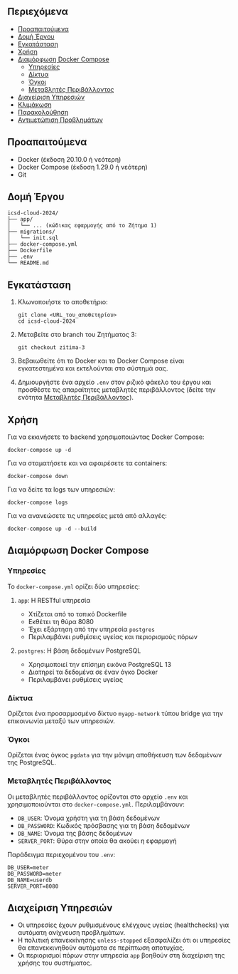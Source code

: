 ## Περιεχόμενα

- [Προαπαιτούμενα](#προαπαιτούμενα)
- [Δομή Έργου](#δομή-έργου)
- [Εγκατάσταση](#εγκατάσταση)
- [Χρήση](#χρήση)
- [Διαμόρφωση Docker Compose](#διαμόρφωση-docker-compose)
  - [Υπηρεσίες](#υπηρεσίες)
  - [Δίκτυα](#δίκτυα)
  - [Όγκοι](#όγκοι)
  - [Μεταβλητές Περιβάλλοντος](#μεταβλητές-περιβάλλοντος)
- [Διαχείριση Υπηρεσιών](#διαχείριση-υπηρεσιών)
- [Κλιμάκωση](#κλιμάκωση)
- [Παρακολούθηση](#παρακολούθηση)
- [Αντιμετώπιση Προβλημάτων](#αντιμετώπιση-προβλημάτων)
## Προαπαιτούμενα

- Docker (έκδοση 20.10.0 ή νεότερη)
- Docker Compose (έκδοση 1.29.0 ή νεότερη)
- Git

## Δομή Έργου

```
icsd-cloud-2024/
├── app/
│   └── ... (κώδικας εφαρμογής από το Ζήτημα 1)
├── migrations/
│   └── init.sql
├── docker-compose.yml
├── Dockerfile
├── .env
└── README.md
```

## Εγκατάσταση

1. Κλωνοποιήστε το αποθετήριο:
   ```
   git clone <URL_του_αποθετηρίου>
   cd icsd-cloud-2024
   ```

2. Μεταβείτε στο branch του Ζητήματος 3:
   ```
   git checkout zitima-3
   ```

3. Βεβαιωθείτε ότι το Docker και το Docker Compose είναι εγκατεστημένα και εκτελούνται στο σύστημά σας.

4. Δημιουργήστε ένα αρχείο `.env` στον ριζικό φάκελο του έργου και προσθέστε τις απαραίτητες μεταβλητές περιβάλλοντος (δείτε την ενότητα [Μεταβλητές Περιβάλλοντος](#μεταβλητές-περιβάλλοντος)).

## Χρήση

Για να εκκινήσετε το backend χρησιμοποιώντας Docker Compose:

```
docker-compose up -d
```

Για να σταματήσετε και να αφαιρέσετε τα containers:

```
docker-compose down
```

Για να δείτε τα logs των υπηρεσιών:

```
docker-compose logs
```

Για να ανανεώσετε τις υπηρεσίες μετά από αλλαγές:

```
docker-compose up -d --build
```

## Διαμόρφωση Docker Compose

### Υπηρεσίες

Το `docker-compose.yml` ορίζει δύο υπηρεσίες:

1. `app`: Η RESTful υπηρεσία
   - Χτίζεται από το τοπικό Dockerfile
   - Εκθέτει τη θύρα 8080
   - Έχει εξάρτηση από την υπηρεσία `postgres`
   - Περιλαμβάνει ρυθμίσεις υγείας και περιορισμούς πόρων

2. `postgres`: Η βάση δεδομένων PostgreSQL
   - Χρησιμοποιεί την επίσημη εικόνα PostgreSQL 13
   - Διατηρεί τα δεδομένα σε έναν όγκο Docker
   - Περιλαμβάνει ρυθμίσεις υγείας

### Δίκτυα

Ορίζεται ένα προσαρμοσμένο δίκτυο `myapp-network` τύπου bridge για την επικοινωνία μεταξύ των υπηρεσιών.

### Όγκοι

Ορίζεται ένας όγκος `pgdata` για την μόνιμη αποθήκευση των δεδομένων της PostgreSQL.

### Μεταβλητές Περιβάλλοντος

Οι μεταβλητές περιβάλλοντος ορίζονται στο αρχείο `.env` και χρησιμοποιούνται στο `docker-compose.yml`. Περιλαμβάνουν:

- `DB_USER`: Όνομα χρήστη για τη βάση δεδομένων
- `DB_PASSWORD`: Κωδικός πρόσβασης για τη βάση δεδομένων
- `DB_NAME`: Όνομα της βάσης δεδομένων
- `SERVER_PORT`: Θύρα στην οποία θα ακούει η εφαρμογή

Παράδειγμα περιεχομένου του `.env`:

```
DB_USER=meter
DB_PASSWORD=meter
DB_NAME=userdb
SERVER_PORT=8080
```

## Διαχείριση Υπηρεσιών

- Οι υπηρεσίες έχουν ρυθμισμένους ελέγχους υγείας (healthchecks) για αυτόματη ανίχνευση προβλημάτων.
- Η πολιτική επανεκκίνησης `unless-stopped` εξασφαλίζει ότι οι υπηρεσίες θα επανεκκινηθούν αυτόματα σε περίπτωση αποτυχίας.
- Οι περιορισμοί πόρων στην υπηρεσία `app` βοηθούν στη διαχείριση της χρήσης του συστήματος.

